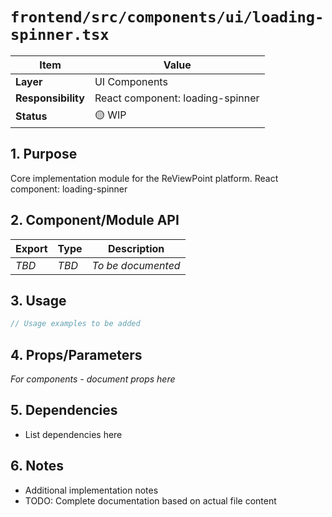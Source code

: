 # `frontend/src/components/ui/loading-spinner.tsx`

| Item               | Value                                                              |
| ------------------ | ------------------------------------------------------------------ |
| **Layer**          | UI Components                                                           |
| **Responsibility** | React component: loading-spinner                                                   |
| **Status**         | 🟡 WIP                                                            |

## 1. Purpose

Core implementation module for the ReViewPoint platform. React component: loading-spinner

## 2. Component/Module API

| Export       | Type     | Description            |
| ------------ | -------- | ---------------------- |
| *TBD*        | *TBD*    | *To be documented*     |

## 3. Usage

```typescript
// Usage examples to be added
```

## 4. Props/Parameters

*For components - document props here*

## 5. Dependencies

- List dependencies here

## 6. Notes

- Additional implementation notes
- TODO: Complete documentation based on actual file content
